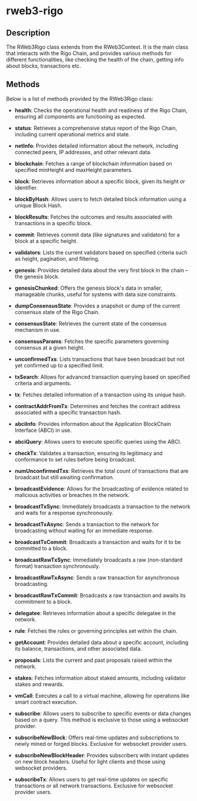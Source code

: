 # rweb3-rigo


## Description
The RWeb3Rigo class extends from the RWeb3Context. It is the main class that interacts with the Rigo Chain, and provides various methods for different functionalities, like checking the health of the chain, getting info about blocks, transactions etc.

## Methods
Below is a list of methods provided by the RWeb3Rigo class:


- **health**: Checks the operational health and readiness of the Rigo Chain, ensuring all components are functioning as expected.

- **status**: Retrieves a comprehensive status report of the Rigo Chain, including current operational metrics and state.

- **netInfo**: Provides detailed information about the network, including connected peers, IP addresses, and other relevant data.

- **blockchain**: Fetches a range of blockchain information based on specified minHeight and maxHeight parameters.

- **block**: Retrieves information about a specific block, given its height or identifier.

- **blockByHash**: Allows users to fetch detailed block information using a unique Block Hash.

- **blockResults**: Fetches the outcomes and results associated with transactions in a specific block.

- **commit**: Retrieves commit data (like signatures and validators) for a block at a specific height.

- **validators**: Lists the current validators based on specified criteria such as height, pagination, and filtering.

- **genesis**: Provides detailed data about the very first block in the chain – the genesis block.

- **genesisChunked**: Offers the genesis block's data in smaller, manageable chunks, useful for systems with data size constraints.

- **dumpConsensusState**: Provides a snapshot or dump of the current consensus state of the Rigo Chain.

- **consensusState**: Retrieves the current state of the consensus mechanism in use.

- **consensusParams**: Fetches the specific parameters governing consensus at a given height.

- **unconfirmedTxs**: Lists transactions that have been broadcast but not yet confirmed up to a specified limit.

- **txSearch**: Allows for advanced transaction querying based on specified criteria and arguments.

- **tx**: Fetches detailed information of a transaction using its unique hash.

- **contractAddrFromTx**: Determines and fetches the contract address associated with a specific transaction hash.

- **abciInfo**: Provides information about the Application BlockChain Interface (ABCI) in use.

- **abciQuery**: Allows users to execute specific queries using the ABCI.

- **checkTx**: Validates a transaction, ensuring its legitimacy and conformance to set rules before being broadcast.

- **numUnconfirmedTxs**: Retrieves the total count of transactions that are broadcast but still awaiting confirmation.

- **broadcastEvidence**: Allows for the broadcasting of evidence related to malicious activities or breaches in the network.

- **broadcastTxSync**: Immediately broadcasts a transaction to the network and waits for a response synchronously.

- **broadcastTxAsync**: Sends a transaction to the network for broadcasting without waiting for an immediate response.

- **broadcastTxCommit**: Broadcasts a transaction and waits for it to be committed to a block.

- **broadcastRawTxSync**: Immediately broadcasts a raw (non-standard format) transaction synchronously.

- **broadcastRawTxAsync**: Sends a raw transaction for asynchronous broadcasting.

- **broadcastRawTxCommit**: Broadcasts a raw transaction and awaits its commitment to a block.

- **delegatee**: Retrieves information about a specific delegatee in the network.

- **rule**: Fetches the rules or governing principles set within the chain.

- **getAccount**: Provides detailed data about a specific account, including its balance, transactions, and other associated data.

- **proposals**: Lists the current and past proposals raised within the network.

- **stakes**: Fetches information about staked amounts, including validator stakes and rewards.

- **vmCall**: Executes a call to a virtual machine, allowing for operations like smart contract execution.

- **subscribe**: Allows users to subscribe to specific events or data changes based on a query. This method is exclusive to those using a websocket provider.

- **subscribeNewBlock**: Offers real-time updates and subscriptions to newly mined or forged blocks. Exclusive for websocket provider users.

- **subscribeNewBlockHeader**: Provides subscribers with instant updates on new block headers. Useful for light clients and those using websocket providers.

- **subscribeTx**: Allows users to get real-time updates on specific transactions or all network transactions. Exclusive for websocket provider users.
